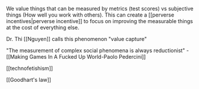 We value things that can be measured by metrics (test scores) vs subjective things (How well you work with others). This can create a [[perverse incentives|perverse incentive]] to focus on improving the measurable things at the cost of everything else.

Dr. Thi [[Nguyen]] calls this phenomenon "value capture"

"The measurement of complex social phenomena is always reductionist" - [[Making Games In A Fucked Up World-Paolo Pedercini]]

[[technofetishism]]

[[Goodhart's law]]
